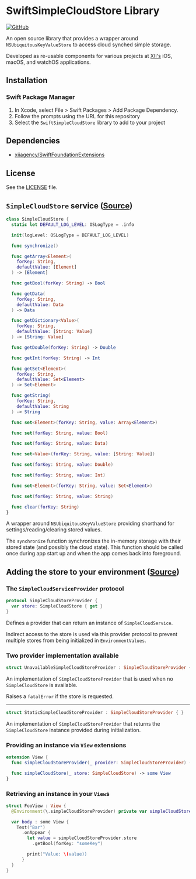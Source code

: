 # SwiftSimpleCloudStore Library

[![GitHub](https://img.shields.io/github/license/xiiagency/SwiftSimpleCloudStore?style=for-the-badge)](./LICENSE)

An open source library that provides a wrapper around `NSUbiquitousKeyValueStore` to access cloud synched simple storage.

Developed as re-usable components for various projects at
[XII's](https://github.com/xiiagency) iOS, macOS, and watchOS applications.

## Installation

### Swift Package Manager

1. In Xcode, select File > Swift Packages > Add Package Dependency.
2. Follow the prompts using the URL for this repository
3. Select the `SwiftSimpleCloudStore` library to add to your project

## Dependencies

- [xiiagency/SwiftFoundationExtensions](https://github.com/xiiagency/SwiftFoundationExtensions)

## License

See the [LICENSE](LICENSE) file.

## `SimpleCloudStore` service ([Source](Sources/SwiftSimpleCloudStore/SimpleCloudStore.swift))

```Swift
class SimpleCloudStore {
  static let DEFAULT_LOG_LEVEL: OSLogType = .info

  init(logLevel: OSLogType = DEFAULT_LOG_LEVEL)

  func synchronize()

  func getArray<Element>(
    forKey: String,
    defaultValue: [Element]
  ) -> [Element]

  func getBool(forKey: String) -> Bool

  func getData(
    forKey: String,
    defaultValue: Data
  ) -> Data

  func getDictionary<Value>(
    forKey: String,
    defaultValue: [String: Value]
  ) -> [String: Value]

  func getDouble(forKey: String) -> Double

  func getInt(forKey: String) -> Int

  func getSet<Element>(
    forKey: String,
    defaultValue: Set<Element>
  ) -> Set<Element>

  func getString(
    forKey: String,
    defaultValue: String
  ) -> String

  func set<Element>(forKey: String, value: Array<Element>)

  func set(forKey: String, value: Bool)

  func set(forKey: String, value: Data)

  func set<Value>(forKey: String, value: [String: Value])

  func set(forKey: String, value: Double)

  func set(forKey: String, value: Int)

  func set<Element>(forKey: String, value: Set<Element>)

  func set(forKey: String, value: String)

  func clear(forKey: String)
}
```

A wrapper around `NSUbiquitousKeyValueStore` providing shorthand for settings/reading/clearing stored values.

The `synchronize` function synchronizes the in-memory storage with their stored state (and possibly the cloud state). This function should be called once during app start up and when the app comes back into foreground.

## Adding the store to your environment ([Source](Sources/SwiftSimpleCloudStore/EnvironmentValues%2BExtensions.swift))

### The `SimpleCloudServiceProvider` protocol

```Swift
protocol SimpleCloudStoreProvider {
  var store: SimpleCloudStore { get }
}
```

Defines a provider that can return an instance of `SimpleCloudService`.

Indirect access to the store is used via this provider protocol to prevent multiple stores from being initialized in `EnvironmentValues`.

### Two provider implementation available

```Swift
struct UnavailableSimpleCloudStoreProvider : SimpleCloudStoreProvider { }
```

An implementation of `SimpleCloudStoreProvider` that is used when no `SimpleCloudStore` is available.

Raises a `fatalError` if the store is requested.

---

```Swift
struct StaticSimpleCloudStoreProvider : SimpleCloudStoreProvider { }
```

An implementation of `SimpleCloudStoreProvider` that returns the `SimpleCloudStore` instance provided during
initialization.

### Providing an instance via `View` extensions

```Swift
extension View {
  func simpleCloudStoreProvider(_ provider: SimpleCloudStoreProvider) -> some View

  func simpleCloudStore(_ store: SimpleCloudStore) -> some View
}
```

### Retrieving an instance in your `View`s

```Swift
struct FooView : View {
  @Environment(\.simpleCloudStoreProvider) private var simpleCloudStoreProvider

  var body : some View {
    Test("Bar")
      .onAppear {
        let value = simpleCloudStoreProvider.store
          .getBool(forKey: "someKey")

        print("Value: \(value))
      }
  }
}
```
